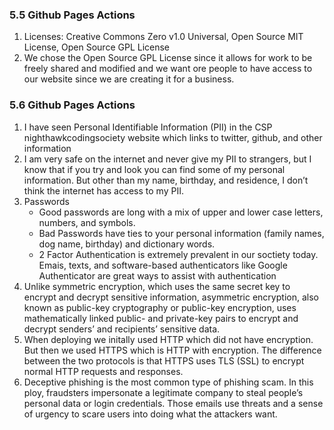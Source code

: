 ### 5.5 Github Pages Actions
1. Licenses: Creative Commons Zero v1.0 Universal, Open Source MIT License, Open Source GPL License
2. We chose the Open Source GPL License since it allows for work to be freely shared and modified and we want ore people to have access to our website since we are creating it for a business.

### 5.6 Github Pages Actions
1. I have seen Personal Identifiable Information (PII) in the CSP nighthawkcodingsociety website which links to twitter, github, and other information
2. I am very safe on the internet and never give my PII to strangers, but I know that if you try and look you can find some of my personal information. But other than my name, birthday, and residence, I don’t think the internet has access to my PII.
3. Passwords
      * Good passwords are long with a mix of upper and lower case letters, numbers, and symbols.
      * Bad Passwords have ties to your personal information (family names, dog name, birthday) and dictionary words.
      * 2 Factor Authentication is extremely prevalent in our soctiety today. Emais, texts, and software-based authenticators like Google Authenticator are great ways to assist with authentication
4. Unlike symmetric encryption, which uses the same secret key to encrypt and decrypt sensitive information, asymmetric encryption, also known as public-key cryptography or public-key encryption, uses mathematically linked public- and private-key pairs to encrypt and decrypt senders’ and recipients’ sensitive data.
5. When deploying we initally used HTTP which did not have encryption. But then we used HTTPS which is HTTP with encryption. The difference between the two protocols is that HTTPS uses TLS (SSL) to encrypt normal HTTP requests and responses.
6. Deceptive phishing is the most common type of phishing scam. In this ploy, fraudsters impersonate a legitimate company to steal people’s personal data or login credentials. Those emails use threats and a sense of urgency to scare users into doing what the attackers want.
